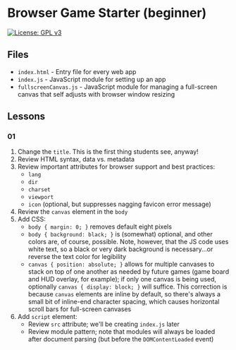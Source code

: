 # Browser Game Starter (beginner)

[![License: GPL v3](https://img.shields.io/badge/License-GPLv3-blue.svg)](https://www.gnu.org/licenses/gpl-3.0)

## Files

* <code>index.html</code> - Entry file for every web app
* <code>index.js</code> - JavaScript module for setting up an app
* <code>fullscreenCanvas.js</code> - JavaScript module for managing a full-screen canvas that self adjusts with browser window resizing

## Lessons

### 01

1. Change the <code>title</code>. This is the first thing students see, anyway!
2. Review HTML syntax, data vs. metadata
3. Review important attributes for browser support and best practices:
    * <code>lang</code>
    * <code>dir</code>
    * <code>charset</code>
    * <code>viewport</code>
    * <code>icon</code> (optional, but suppresses nagging favicon error message)
4. Review the <code>canvas</code> element in the <code>body</code>
5. Add CSS:
    * <code>body { margin: 0; }</code> removes default eight pixels
    * <code>body { background: black; }</code> is (somewhat) optional, and other colors are, of course, possible. Note, however, that the JS code uses white text, so a black or very dark background is necessary...or reverse the text color for legibility
    * <code>canvas { position: absolute; }</code> allows for multiple canvases to stack on top of one another as needed by future games (game board and HUD overlay, for example); if only one canvas is being used, optionally <code>canvas { display: block; }</code> will suffice. This correction is because <code>canvas</code> elements are inline by default, so there's always a small bit of inline-end character spacing, which causes horizontal scroll bars for full-screen canvases
6. Add <code>script</code> element:
    * Review <code>src</code> attribute; we'll be creating <code>index.js</code> later
    * Review module pattern; note that modules will always be loaded after document parsing (but before the <code>DOMContentLoaded</code> event)